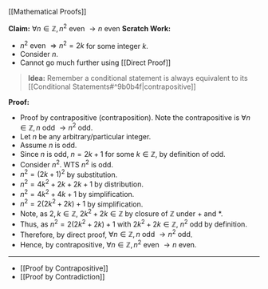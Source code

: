 [[Mathematical Proofs]]

<b>Claim:</b> $\forall n \in \mathbb{Z}, n^2 \text{ even } \rightarrow n \text { even}$
<b>Scratch Work:</b>
- $n^2 \text{ even } \Rightarrow n^2 = 2k$ for some integer $k$.
- Consider $n$.
- Cannot go much further using [[Direct Proof]] 

><b>Idea:</b> Remember a conditional statement is always equivalent to its [[Conditional Statements#^9b0b4f|contrapositive]]

<b>Proof:</b>
- Proof by contrapositive (contraposition). Note the contrapositive is $\forall n \in \mathbb{Z}, n \text{ odd } \rightarrow n^2 \text{ odd}$.
- Let $n$ be any arbitrary/particular integer.
- Assume $n$ is odd.
- Since $n$ is odd, $n = 2k + 1$ for some $k \in \mathbb{Z}$, by definition of odd.
- Consider $n^2$. WTS $n^2$ is odd.
- $n^2 = (2k+1)^2$ by substitution.
- $n^2 = 4k^2+2k+2k+1$ by distribution.
- $n^2 = 4k^2 + 4k + 1$ by simplification.
- $n^2=2(2k^2+2k)+1$ by simplification.
- Note, as $2,k \in \mathbb{Z}$, $2k^2+2k \in \mathbb{Z}$ by closure of $\mathbb{Z}$ under $+$ and $*$.
- Thus, as $n^2 = 2(2k^2+2k)+1$ with $2k^2+2k \in \mathbb{Z}$, $n^2$ odd by definition.
- Therefore, by direct proof, $\forall n \in \mathbb{Z}, n \text{ odd } \rightarrow n^2 \text{ odd}$.
- Hence, by contrapositive, $\forall n \in \mathbb{Z}, n^2 \text{ even } \rightarrow n \text { even}$.
---
- [[Proof by Contrapositive]]
- [[Proof by Contradiction]]
